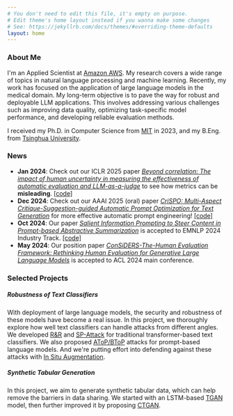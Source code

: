 ```yaml
---
# You don't need to edit this file, it's empty on purpose.
# Edit theme's home layout instead if you wanna make some changes
# See: https://jekyllrb.com/docs/themes/#overriding-theme-defaults
layout: home
---
```


### About Me

I'm an Applied Scientist at [Amazon AWS](https://www.amazon.science/author/lei-xu). My research covers a wide range of topics in natural language processing and machine learning. 
Recently, my work has focused on the application of large language models in the medical domain. 
My long-term objective is to pave the way for robust and deployable LLM applications. 
This involves addressing various challenges such as improving data quality, optimizing task-specific model performance, and developing reliable evaluation methods.

I received my Ph.D. in Computer Science from [MIT](http://www.mit.edu) in 2023, and my B.Eng. from [Tsinghua University](http://www.tsinghua.edu.cn). 


### News
- **Jan 2024**: Check out our ICLR 2025 paper *[Beyond correlation: The impact of human uncertainty in measuring the effectiveness of automatic evaluation and LLM-as-a-judge](https://arxiv.org/pdf/2410.03775)* to see how metrics can be **misleading**. [\[code\]](https://github.com/amazon-science/BeyondCorrelation)
- **Dec 2024**: Check out our AAAI 2025 (oral) paper *[CriSPO: Multi-Aspect Critique-Suggestion-guided Automatic Prompt Optimization for Text Generation](https://arxiv.org/pdf/2410.02748)* for more effective automatic prompt engineering! [\[code\]](https://github.com/amazon-science/CriSPO)
- **Oct 2024**: Our paper *[Salient Information Prompting to Steer Content in Prompt-based Abstractive Summarization](https://arxiv.org/pdf/2410.02741)* is accepted to EMNLP 2024 Industry Track. [\[code\]](https://github.com/amazon-science/SigExt)
- **May 2024**: Our position paper *[ConSiDERS-The-Human Evaluation Framework: Rethinking Human Evaluation for Generative Large Language Models](https://arxiv.org/pdf/2405.18638)* is accepted to ACL 2024 main conference.
<!-- - **Jul. 2023**: AWS Announces [HealthScribe](https://aws.amazon.com/healthscribe/) Service. -->
<!-- - **Feb. 2023**: I joined Amazon AWS as an applied scientist. -->


### Selected Projects

##### Robustness of Text Classifiers

With deployment of large language models, the security and robustness of these models have become a real issue. In this project, we thoroughly explore how well text classifiers can handle attacks from different angles. We developed [R&R](https://arxiv.org/pdf/2104.08453.pdf) and [SP-Attack](https://arxiv.org/pdf/2401.17196.pdf) for traditional transformer-based text classifiers. We also proposed [AToP/BToP](https://arxiv.org/pdf/2204.05239.pdf) attacks for prompt-based language models. And we're putting effort into defending against these attacks with [In Situ Augmentation](/misc/paper/ICONIP_fibber_defense.pdf). 

##### Synthetic Tabular Generation
In this project, we aim to generate synthetic tabular data, which can help remove the barriers in data sharing. We started with an LSTM-based [TGAN](https://arxiv.org/pdf/1811.11264.pdf) model, then further improved it by proposing [CTGAN](https://arxiv.org/pdf/1907.00503.pdf). 